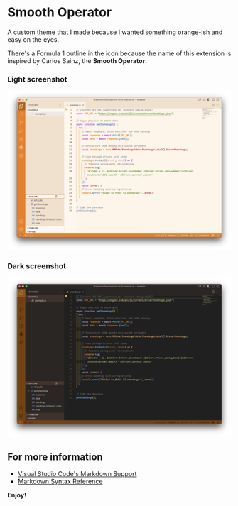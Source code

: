 # Smooth Operator

A custom theme that I made because I wanted something orange-ish and easy on the eyes.

There's a Formula 1 outline in the icon because the name of this extension is inspired by Carlos Sainz, the **Smooth Operator**.

### Light screenshot

![Light theme screenshot](assets/SmoothOperatorLightScreenshot.png)

### Dark screenshot

![Dark theme screenshot](assets/SmoothOperatorDarkScreenshot.png)

## For more information

* [Visual Studio Code's Markdown Support](http://code.visualstudio.com/docs/languages/markdown)
* [Markdown Syntax Reference](https://help.github.com/articles/markdown-basics/)

**Enjoy!**
